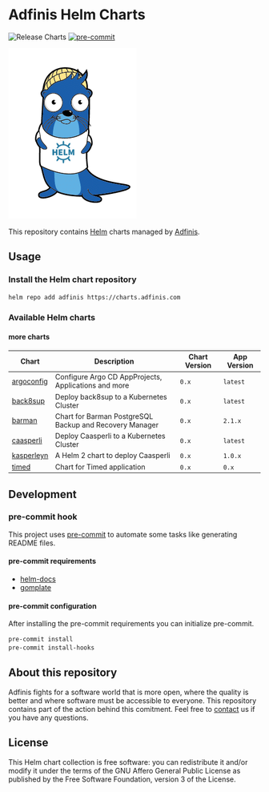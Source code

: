 # Adfinis Helm Charts

![Release Charts](https://github.com/adfinis-sygroup/helm-charts/workflows/Release%20Charts/badge.svg)
[![pre-commit](https://img.shields.io/badge/pre--commit-enabled-brightgreen?logo=pre-commit&logoColor=white)](https://github.com/pre-commit/pre-commit)

![Lunkwill wearing a Helm shirt](docs/images/lunkwill_helm_shirt.png)

This repository contains [Helm](https://helm.sh/) charts managed by [Adfinis](https://adfinis.com/?pk_campaign=github&pk_kwd=helm-charts).

## Usage

### Install the Helm chart repository

```bash
helm repo add adfinis https://charts.adfinis.com
```

### Available Helm charts

#### more charts

| Chart | Description | Chart Version | App Version |
| ----- | ----------- | ------------- | ----------- |
| [argoconfig](charts/argoconfig) | Configure Argo CD AppProjects, Applications and more | `0.x` | `latest` |
| [back8sup](charts/back8sup) | Deploy back8sup to a Kubernetes Cluster | `0.x` | `latest` |
| [barman](charts/barman) | Chart for Barman PostgreSQL Backup and Recovery Manager | `0.x` | `2.1.x` |
| [caasperli](charts/caasperli) | Deploy Caasperli to a Kubernetes Cluster | `0.x` | `latest` |
| [kasperleyn](charts/kasperleyn) | A Helm 2 chart to deploy Caasperli | `0.x` | `1.0.x` |
| [timed](charts/timed) | Chart for Timed application | `0.x` | `0.x` |

## Development

### pre-commit hook

This project uses [pre-commit](https://pre-commit.com/) to automate some tasks like
generating README files.

#### pre-commit requirements

* [helm-docs](https://github.com/norwoodj/helm-docs)
* [gomplate](https://github.com/hairyhenderson/gomplate)

#### pre-commit configuration

After installing the pre-commit requirements you can initialize pre-commit.

```bash
pre-commit install
pre-commit install-hooks
```

## About this repository

Adfinis fights for a software world that is more open, where the quality is
better and where software must be accessible to everyone. This repository
contains part of the action behind this comitment. Feel free to
[contact](https://adfinis.com/kontakt/?pk_campaign=github&pk_kwd=helm-charts)
us if you have any questions.

## License

This Helm chart collection is free software: you can redistribute it and/or modify it under the terms
of the GNU Affero General Public License as published by the Free Software Foundation,
version 3 of the License.
